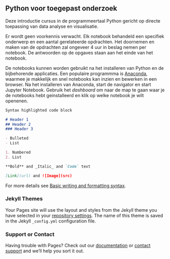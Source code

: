 ## Python voor toegepast onderzoek

Deze introductie cursus in de programmeertaal Python gericht op directe toepassing van data analyse en visualisatie.

Er wordt geen voorkennis verwacht. Elk notebook behandeld een specifiek onderwerp en een aantal gerelateerde opdrachten. Het doornemen en maken van de opdrachten zal ongeveer 4 uur in beslag nemen per notebook. De antwoorden op de opgaves staan aan het einde van het notebook. 

De notebooks kunnen worden gebruikt na het installeren van Python en de bijbehorende applicaties. Een populaire programmma is [Anaconda](https://www.anaconda.com/), waarmee je makkelijk en snel notebooks kan inzien en bewerken in een browser. Na het installeren van Anaconda, start de navigator en start Jupyter Notebook. Gebruik het _dashboard_ om naar de map te gaan waar je de notebooks hebt geinstalleerd en klik op welke notebook je wilt openenen.


```markdown
Syntax highlighted code block

# Header 1
## Header 2
### Header 3

- Bulleted
- List

1. Numbered
2. List

**Bold** and _Italic_ and `Code` text

[Link](url) and ![Image](src)
```

For more details see [Basic writing and formatting syntax](https://docs.github.com/en/github/writing-on-github/getting-started-with-writing-and-formatting-on-github/basic-writing-and-formatting-syntax).

### Jekyll Themes

Your Pages site will use the layout and styles from the Jekyll theme you have selected in your [repository settings](https://github.com/mmgalis/programmeren_in_python/settings/pages). The name of this theme is saved in the Jekyll `_config.yml` configuration file.

### Support or Contact

Having trouble with Pages? Check out our [documentation](https://docs.github.com/categories/github-pages-basics/) or [contact support](https://support.github.com/contact) and we’ll help you sort it out.
